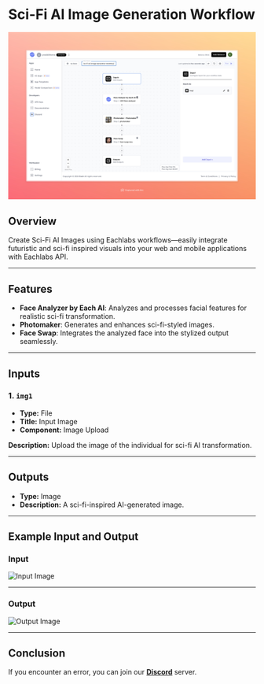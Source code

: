 # Sci-Fi AI Image Generation Workflow

<img src="images/sci-fi-image-generaiton-workflow-full.jpeg" alt="Sci-Fi AI Image Generation Workflow"/>

## Overview

Create Sci-Fi AI Images using Eachlabs workflows—easily integrate futuristic and sci-fi inspired visuals into your web and mobile applications with Eachlabs API.

---

## Features

- **Face Analyzer by Each AI**: Analyzes and processes facial features for realistic sci-fi transformation.  
- **Photomaker**: Generates and enhances sci-fi-styled images.  
- **Face Swap**: Integrates the analyzed face into the stylized output seamlessly.  

---

## Inputs

### 1. `img1`  
- **Type:** File  
- **Title:** Input Image  
- **Component:** Image Upload  

**Description:** Upload the image of the individual for sci-fi AI transformation.

---


## Outputs

- **Type:** Image  
- **Description:** A sci-fi-inspired AI-generated image.  

---

## Example Input and Output

### Input  
<img src="https://storage.googleapis.com/magicpoint/models/man.png" alt="Input Image" width="250"/>  

---

### Output  
<img src="https://storage.googleapis.com/magicpoint/github-outputs/sci-fi-image-generation-workflow-output.webp" alt="Output Image" width="250"/>  

---

## Conclusion

If you encounter an error, you can join our <b><a href="https://discord.com/invite/yzZD4ZxBPt" target="_blank">Discord</a></b> server.
